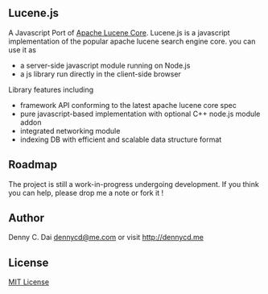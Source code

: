 ## Lucene.js 
A Javascript Port of [Apache Lucene Core](https://lucene.apache.org/core/). Lucene.js is a javascript implementation of the popular apache lucene search engine core. you can use it as 

* a server-side javascript module running on Node.js
* a js library run directly in the client-side browser 

Library features including

* framework API conforming to the latest apache lucene core spec
* pure javascript-based implementation with optional C++ node.js module addon
* integrated networking module
* indexing DB with efficient and scalable data structure format 
  
## Roadmap 

The project is still a work-in-progress undergoing development. If you think you can help, please drop me a note or fork it ! 

## Author
Denny C. Dai <dennycd@me.com> or visit <http://dennycd.me>

## License 
[MIT License](http://opensource.org/licenses/MIT)